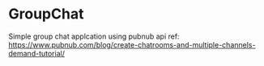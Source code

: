 # GroupChat
Simple group chat applcation using pubnub api
ref: https://www.pubnub.com/blog/create-chatrooms-and-multiple-channels-demand-tutorial/
